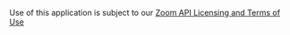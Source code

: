 Use of this application is subject to our [Zoom API Licensing and Terms of Use](https://explore.zoom.us/en/legal/zoom-api-license-and-tou/)

